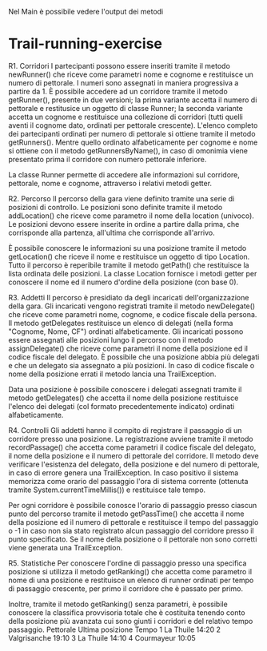Nel Main è possibile vedere l'output dei metodi



# Trail-running-exercise

R1. Corridori
I partecipanti possono essere inseriti tramite il metodo newRunner() che riceve come parametri nome e cognome e restituisce un numero di pettorale. I numeri sono assegnati in maniera progressiva a partire da 1.
È possibile accedere ad un corridore tramite il metodo getRunner(), presente in due versioni; la prima variante accetta il numero di pettorale e restitusice un oggetto di classe Runner; la seconda variante accetta un cognome e restituisce una collezione di corridori (tutti quelli aventi il cognome dato, ordinati per pettorale crescente).
L'elenco completo dei partecipanti ordinati per numero di pettorale si ottiene tramite il metodo getRunners(). Mentre quello ordinato alfabeticamente per cognome e nome si ottiene con il metodo getRunnersByName(), in caso di omonimia viene presentato prima il corridore con numero pettorale inferiore.

La classe Runner permette di accedere alle informazioni sul corridore, pettorale, nome e cognome, attraverso i relativi metodi getter.

R2. Percorso
Il percorso della gara viene definito tramite una serie di posizioni di controllo.
Le posizioni sono definite tramite il metodo addLocation() che riceve come parametro il nome della location (univoco).
Le posizioni devono essere inserite in ordine a partire dalla prima, che corrisponde alla partenza, all'ultima che corrisponde all'arrivo.

È possibile conoscere le informazioni su una posizione tramite il metodo getLocation() che riceve il nome e restituisce un oggetto di tipo Location. Tutto il percorso è reperibile tramite il metodo getPath() che restituisce la lista ordinata delle posizioni.
La classe Location fornisce i metodi getter per conoscere il nome ed il numero d'ordine della posizione (con base 0).

R3. Addetti
Il percorso è presidiato da degli incaricati dell'organizzazione della gara.
Gli incaricati vengono registrati tramite il metodo newDelegate() che riceve come parametri nome, cognome, e codice fiscale della persona.
Il metodo getDelegates restituisce un elenco di delegati (nella forma "Cognome, Nome, CF") ordinati alfabeticamente.
Gli incaricati possono essere assegnati alle posizioni lungo il percorso con il metodo assignDelegate() che riceve come parametri il nome della posizione ed il codice fiscale del delegato. È possibile che una posizione abbia più delegati e che un delegato sia assegnato a più posizioni.
In caso di codice fiscale o nome della posizione errati il metodo lancia una TrailException.

Data una posizione è possibile conoscere i delegati assegnati tramite il metodo getDelegates() che accetta il nome della posizione restituisce l'elenco dei delegati (col formato precedentemente indicato) ordinati alfabeticamente.

R4. Controlli
Gli addetti hanno il compito di registrare il passaggio di un corridore presso una posizione.
La registrazione avviene tramite il metodo recordPassage() che accetta come parametri il codice fiscale del delegato, il nome della posizione e il numero di pettorale del corridore.
Il metodo deve verificare l'esistenza del delegato, della posizione e del numero di pettorale, in caso di errore genera una TrailException. In caso positivo il sistema memorizza come orario del passaggio l'ora di sistema corrente (ottenuta tramite System.currentTimeMillis()) e restituisce tale tempo.

Per ogni corridore è possibile conosce l'orario di passaggio presso ciascun punto del percorso tramite il metodo getPassTime() che accetta il nome della posizione ed il numero di pettorale e restituisce il tempo del passaggio o -1 in caso non sia stato registrato alcun passaggio del corridore presso il punto specificato.
Se il nome della posizione o il pettorale non sono corretti viene generata una TrailException.

R5. Statistiche
Per conoscere l'ordine di passaggio presso una specifica posizione si utilizza il metodo getRanking() che accetta come parametro il nome di una posizione e restituisce un elenco di runner ordinati per tempo di passaggio crescente, per primo il corridore che è passato per primo.

Inoltre, tramite il metodo getRanking() senza parametri, è possibile conoscere la classifica provvisoria totale che è costituita tenendo conto della posizione più avanzata cui sono giunti i corridori e del relativo tempo passaggio.
Pettorale	Ultima posizione	Tempo
1	La Thuile	14:20
2	Valgrisanche	19:10
3	La Thuile	14:10
4	Courmayeur	10:05
